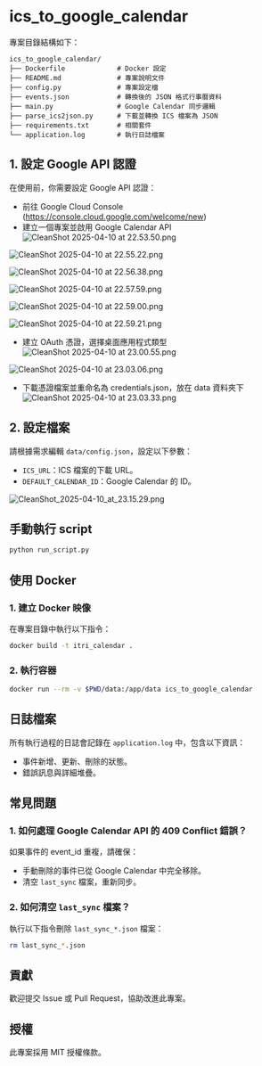 # ics_to_google_calendar

專案目錄結構如下：

```
ics_to_google_calendar/
├── Dockerfile             # Docker 設定
├── README.md              # 專案說明文件
├── config.py              # 專案設定檔
├── events.json            # 轉換後的 JSON 格式行事曆資料
├── main.py                # Google Calendar 同步邏輯
├── parse_ics2json.py      # 下載並轉換 ICS 檔案為 JSON
├── requirements.txt       # 相關套件
└── application.log        # 執行日誌檔案
```
## 1. 設定 Google API 認證
在使用前，你需要設定 Google API 認證：

- 前往 Google Cloud Console (https://console.cloud.google.com/welcome/new)
- 建立一個專案並啟用 Google Calendar API
![CleanShot 2025-04-10 at 22.53.50.png](screenshot/CleanShot_2025-04-10_at_22.53.50.png)

![CleanShot 2025-04-10 at 22.55.22.png](screenshot/CleanShot_2025-04-10_at_22.55.22.png)

![CleanShot 2025-04-10 at 22.56.38.png](screenshot/CleanShot_2025-04-10_at_22.56.38.png)

![CleanShot 2025-04-10 at 22.57.59.png](screenshot/CleanShot_2025-04-10_at_22.57.59.png)

![CleanShot 2025-04-10 at 22.59.00.png](screenshot/CleanShot_2025-04-10_at_22.59.00.png)

![CleanShot 2025-04-10 at 22.59.21.png](screenshot/CleanShot_2025-04-10_at_22.59.21.png)

- 建立 OAuth 憑證，選擇桌面應用程式類型
![CleanShot 2025-04-10 at 23.00.55.png](screenshot/CleanShot_2025-04-10_at_23.00.55.png)

![CleanShot 2025-04-10 at 23.03.06.png](screenshot/CleanShot_2025-04-10_at_23.03.06.png)

- 下載憑證檔案並重命名為 credentials.json，放在 data 資料夾下
![CleanShot 2025-04-10 at 23.03.33.png](screenshot/CleanShot_2025-04-10_at_23.03.33.png)

## 2. 設定檔案

請根據需求編輯 `data/config.json`，設定以下參數：

- `ICS_URL`：ICS 檔案的下載 URL。
- `DEFAULT_CALENDAR_ID`：Google Calendar 的 ID。

![CleanShot_2025-04-10_at_23.15.29.png](screenshot/CleanShot_2025-04-10_at_23.15.29.png)

## 手動執行 script

``` bash
python run_script.py
```

## 使用 Docker

### 1. 建立 Docker 映像

在專案目錄中執行以下指令：

```bash
docker build -t itri_calendar .
```

### 2. 執行容器

```bash
docker run --rm -v $PWD/data:/app/data ics_to_google_calendar
```

## 日誌檔案

所有執行過程的日誌會記錄在 `application.log` 中，包含以下資訊：

- 事件新增、更新、刪除的狀態。
- 錯誤訊息與詳細堆疊。

## 常見問題

### 1. 如何處理 Google Calendar API 的 409 Conflict 錯誤？

如果事件的 event_id 重複，請確保：

- 手動刪除的事件已從 Google Calendar 中完全移除。
- 清空 `last_sync` 檔案，重新同步。

### 2. 如何清空 `last_sync` 檔案？

執行以下指令刪除 `last_sync_*.json` 檔案：

```bash
rm last_sync_*.json
```

## 貢獻

歡迎提交 Issue 或 Pull Request，協助改進此專案。

## 授權

此專案採用 MIT 授權條款。
